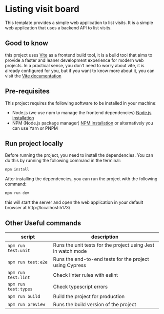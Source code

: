 # Listing visit board

This template provides a simple web application to list visits. It is a simple web application that uses a backend API to list visits.

## Good to know
this project uses [Vite](https://vitejs.dev/) as a frontend build tool, it is a build tool that aims to provide a faster and leaner development experience for modern web projects. In a practical sense, you don't need to worry about vite, it is already configured for you, but if you want to know more about it, you can visit the [Vite documentation](https://vitejs.dev/guide/)

## Pre-requisites
This project requires the following software to be installed in your machine:
* Node.js (we use npm to manage the frontend dependencies) [Node.js installation](https://nodejs.org/en/download/)
* NPM (Node.js package manager) [NPM installation](https://www.npmjs.com/get-npm) or alternatively you can use Yarn or PNPM

## Run project locally

Before running the project, you need to install the dependencies. You can do this by running the following command in the terminal:

```bash
npm install
```

After installing the dependencies, you can run the project with the following command:

```bash
npm run dev
```
this will start the server and open the web application in your default browser at http://localhost:5173/

## Other Useful commands

| script | description |
| ------ | ----------- |
| `npm run test:unit ` | Runs the unit tests for the project using Jest in watch mode |
| `npm run test:e2e ` | Runs the end-to-end tests for the project using Cypress |
| `npm run test:lint ` | Check linter rules with eslint |
| `npm run test:types ` | Check typescript errors |
| `npm run build ` | Build the project for production |
| `npm run preview` | Runs the build version of the project |  